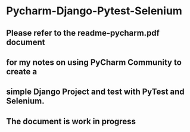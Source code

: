 # Pycharm-Django-Pytest-Selenium
## Please refer to the readme-pycharm.pdf document
## for my notes on using PyCharm Community to create a 
## simple Django Project and test with PyTest and Selenium.
## The document is work in progress
